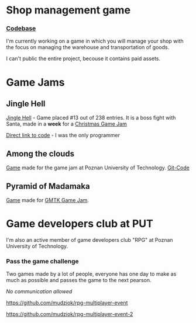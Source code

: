 # Shop management game
### [Codebase](https://github.com/kris659/ShopManagementGamePrototype-Codebase)
I'm currently working on a game in which you will manage your shop with the focus on managing the warehouse and transportation of goods.

I can't public the entire project, becouse it contains paid assets.




# Game Jams
## Jingle Hell
[Jingle Hell](https://github.com/kris659/jingle-hell) - Game placed #13 out of 238 entries. It is a boss fight with Santa, made in a **week** for a [Christmas Game Jam](https://itch.io/jam/jame-gam-christmas-edition)

[Direct link to code](https://github.com/kris659/jingle-hell/tree/main/My%20project/Assets/Scripts) - I was the only programmer
## Among the clouds
[Game](https://kris659.itch.io/among-the-clouds) made for the game jam at Poznan University of Technology. [Git-Code](https://github.com/Wiechete/Sky-Plane-game/tree/main/Sky%20plane/Assets/Scripts)
## Pyramid of Madamaka
[Game](https://kris659.itch.io/pyramid-of-madamaka) made for [GMTK Game Jam](https://itch.io/jam/gmtk-2023).
# Game developers club at PUT
I'm also an active member of game developers club "RPG" at Poznan University of Technology.


### Pass the game challenge
Two games made by a lot of people, everyone has one day to make as much as possible and passes the game to the next pearson.

*No communication allowed*

https://github.com/mudziok/rpg-multiplayer-event

https://github.com/mudziok/rpg-multiplayer-event-2

